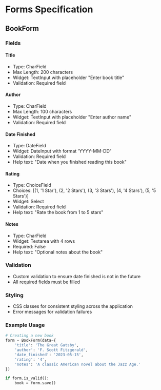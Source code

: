 # Forms Specification

## BookForm

### Fields

#### Title
- Type: CharField
- Max Length: 200 characters
- Widget: TextInput with placeholder "Enter book title"
- Validation: Required field

#### Author
- Type: CharField
- Max Length: 100 characters
- Widget: TextInput with placeholder "Enter author name"
- Validation: Required field

#### Date Finished
- Type: DateField
- Widget: DateInput with format 'YYYY-MM-DD'
- Validation: Required field
- Help text: "Date when you finished reading this book"

#### Rating
- Type: ChoiceField
- Choices: [(1, '1 Star'), (2, '2 Stars'), (3, '3 Stars'), (4, '4 Stars'), (5, '5 Stars')]
- Widget: Select
- Validation: Required field
- Help text: "Rate the book from 1 to 5 stars"

#### Notes
- Type: CharField
- Widget: Textarea with 4 rows
- Required: False
- Help text: "Optional notes about the book"

### Validation
- Custom validation to ensure date finished is not in the future
- All required fields must be filled

### Styling
- CSS classes for consistent styling across the application
- Error messages for validation failures

### Example Usage
```python
# Creating a new book
form = BookForm(data={
    'title': 'The Great Gatsby',
    'author': 'F. Scott Fitzgerald',
    'date_finished': '2023-05-15',
    'rating': '4',
    'notes': 'A classic American novel about the Jazz Age.'
})

if form.is_valid():
    book = form.save()